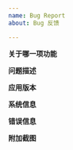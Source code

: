 ```yaml
---
name: Bug Report
about: Bug 反馈

---
```

<!-- 最好先在最新Beta版本中测试一下, 有些问题可能已经修复 -->

<!-- 请先确保您已在issues里搜索过相关问题, 避免重复 -->

<!-- 请先确保您已阅读过教程中对此功能的相关说明, 其中一些细节说明可能就能解决您的问题 -->

**关于哪一项功能**


**问题描述**
<!-- 如何重现此问题, 在哪个功能遇到的问题 -->


**应用版本**
<!-- 例如V2.0Beta3 -->


**系统信息**
<!-- 例如Windows10 x64 -->


**错误信息**
<!-- **请尽量填写, 这对于确定问题原因非常重要** -->
<!-- 大部分未知的错误会将异常抛出，可以复制错误信息，也可以截图附在下面 -->


**附加截图**
<!-- 可以使用图床并将链接以Markdown语法插入 -->